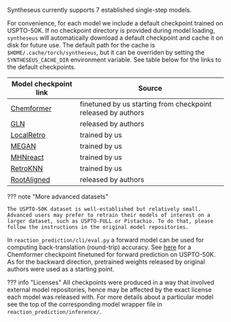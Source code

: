 Syntheseus currently supports 7 established single-step models.

For convenience, for each model we include a default checkpoint trained on USPTO-50K.
If no checkpoint directory is provided during model loading, `syntheseus` will automatically download a default checkpoint and cache it on disk for future use.
The default path for the cache is `$HOME/.cache/torch/syntheseus`, but it can be overriden by setting the `SYNTHESEUS_CACHE_DIR` environment variable.
See table below for the links to the default checkpoints.

| Model checkpoint link                                          | Source |
|----------------------------------------------------------------|--------|
| [Chemformer](https://figshare.com/ndownloader/files/42009888)  | finetuned by us starting from checkpoint released by authors |
| [GLN](https://figshare.com/ndownloader/files/42012720)         | released by authors |
| [LocalRetro](https://figshare.com/ndownloader/files/42287319)  | trained by us |
| [MEGAN](https://figshare.com/ndownloader/files/42012732)       | trained by us |
| [MHNreact](https://figshare.com/ndownloader/files/42012777)    | trained by us |
| [RetroKNN](https://figshare.com/ndownloader/files/43636584)    | trained by us |
| [RootAligned](https://figshare.com/ndownloader/files/42012792) | released by authors |

??? note "More advanced datasets"

    The USPTO-50K dataset is well-established but relatively small. Advanced users may prefer to retrain their models of interest on a larger dataset, such as USPTO-FULL or Pistachio. To do that, please follow the instructions in the original model repositories.

In `reaction_prediction/cli/eval.py` a forward model can be used for computing back-translation (round-trip) accuracy.
See [here](https://figshare.com/ndownloader/files/42012708) for a Chemformer checkpoint finetuned for forward prediction on USPTO-50K. As for the backward direction, pretrained weights released by original authors were used as a starting point.

??? info "Licenses"
    All checkpoints were produced in a way that involved external model repositories, hence may be affected by the exact license each model was released with.
    For more details about a particular model see the top of the corresponding model wrapper file in `reaction_prediction/inference/`.
